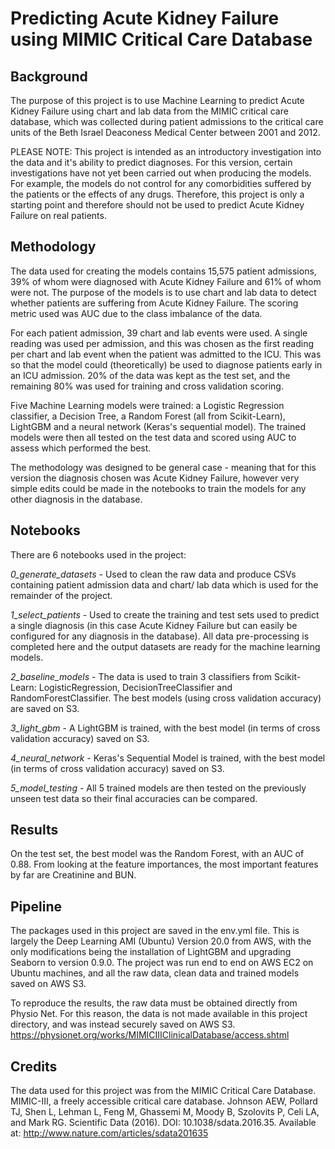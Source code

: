 # Predicting Acute Kidney Failure using MIMIC Critical Care Database

## Background
The purpose of this project is to use Machine Learning to predict Acute Kidney Failure using chart and lab data from the MIMIC critical care database, which was collected during patient admissions to the critical care units of the Beth Israel Deaconess Medical Center between 2001 and 2012.

PLEASE NOTE: This project is intended as an introductory investigation into the data and it's ability to predict diagnoses. For this version, certain investigations have not yet been carried out when producing the models. For example, the models do not control for any comorbidities suffered by the patients or the effects of any drugs. Therefore, this project is only a starting point and therefore should not be used to predict Acute Kidney Failure on real patients.

## Methodology
The data used for creating the models contains 15,575 patient admissions, 39% of whom were diagnosed with Acute Kidney Failure and 61% of whom were not. The purpose of the models is to use chart and lab data to detect whether patients are suffering from Acute Kidney Failure. The scoring metric used was AUC due to the class imbalance of the data.

For each patient admission, 39 chart and lab events were used. A single reading was used per admission, and this was chosen as the first reading per chart and lab event when the patient was admitted to the ICU. This was so that the model could (theoretically) be used to diagnose patients early in an ICU admission. 20% of the data was kept as the test set, and the remaining 80% was used for training and cross validation scoring.

Five Machine Learning models were trained: a Logistic Regression classifier, a Decision Tree, a Random Forest (all from Scikit-Learn), LightGBM and a neural network (Keras's sequential model). The trained models were then all tested on the test data and scored using AUC to assess which performed the best.

The methodology was designed to be general case - meaning that for this version the diagnosis chosen was Acute Kidney Failure, however very simple edits could be made in the notebooks to train the models for any other diagnosis in the database.

## Notebooks
There are 6 notebooks used in the project:

*0_generate_datasets* - Used to clean the raw data and produce CSVs containing patient admission data and chart/ lab data which is used for the remainder of the project.

*1_select_patients* - Used to create the training and test sets used to predict a single diagnosis (in this case Acute Kidney Failure but can easily be configured for any diagnosis in the database). All data pre-processing is completed here and the output datasets are ready for the machine learning models.

*2_baseline_models* - The data is used to train 3 classifiers from Scikit-Learn: LogisticRegression, DecisionTreeClassifier and RandomForestClassifier. The best models (using cross validation accuracy) are saved on S3.

*3_light_gbm* - A LightGBM is trained, with the best model (in terms of cross validation accuracy) saved on S3.

*4_neural_network* - Keras's Sequential Model is trained, with the best model (in terms of cross validation accuracy) saved on S3.

*5_model_testing* - All 5 trained models are then tested on the previously unseen test data so their final accuracies can be compared.

## Results
On the test set, the best model was the Random Forest, with an AUC of 0.88. From looking at the feature importances, the most important features by far are Creatinine and BUN.

## Pipeline
The packages used in this project are saved in the env.yml file. This is largely the Deep Learning AMI (Ubuntu) Version 20.0 from AWS, with the only modifications being the installation of LightGBM and upgrading Seaborn to version 0.9.0. The project was run end to end on AWS EC2 on Ubuntu machines, and all the raw data, clean data and trained models saved on AWS S3.

To reproduce the results, the raw data must be obtained directly from Physio Net. For this reason, the data is not made available in this project directory, and was instead securely saved on AWS S3. https://physionet.org/works/MIMICIIIClinicalDatabase/access.shtml

## Credits
The data used for this project was from the MIMIC Critical Care Database.
MIMIC-III, a freely accessible critical care database. Johnson AEW, Pollard TJ, Shen L, Lehman L, Feng M, Ghassemi M, Moody B, Szolovits P, Celi LA, and Mark RG. Scientific Data (2016). DOI: 10.1038/sdata.2016.35. Available at: http://www.nature.com/articles/sdata201635
